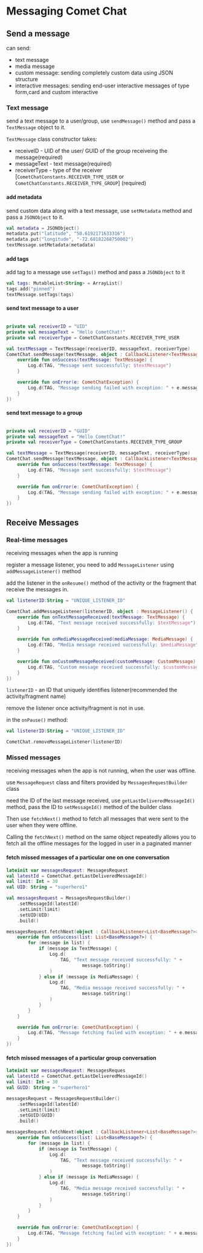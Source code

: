 # Messaging Comet Chat

## Send a message

can send:

* text message
* media message
* custom message: sending completely custom data using JSON structure
* interactive messages: sending end-user interactive messages of type form,card and custom interactive

### Text message

send a text message to a user/group, use `sendMessage()` method and pass a `TextMessage` object to it.

`TextMessage` class constructor takes:

* receiveID - UID of the user/ GUID of the group receiveing the message(required)
* messageText - text message(required)
* receiverType - type of the receiver [`CometChatConstants.RECEIVER_TYPE_USER` or `CometChatConstants.RECEIVER_TYPE_GROUP`] (required)

#### add metadata

send custom data along with a text message, use `setMetadata` method and pass a `JSONObject` to it.

```kotlin
val metadata = JSONObject()
metadata.put("latitude", "50.6192171633316")
metadata.put("longitude", "-72.68182268750002")
textMessage.setMetadata(metadata)
```

#### add tags

add tag to a message use `setTags()` method and pass a `JSONObject` to it

```kotlin
val tags: MutableList<String> = ArrayList()
tags.add("pinned")
textMessage.setTags(tags)
```

#### send text message to a user

```kotlin

private val receiverID = "UID"
private val messageText = "Hello CometChat!"
private val receiverType = CometChatConstants.RECEIVER_TYPE_USER

val textMessage = TextMessage(receiverID, messageText, receiverType)
CometChat.sendMessage(textMessage, object : CallbackListener<TextMessage>() {
    override fun onSuccess(textMessage: TextMessage) {
        Log.d(TAG, "Message sent successfully: $textMessage")
    }

    override fun onError(e: CometChatException) {
        Log.d(TAG, "Message sending failed with exception: " + e.message)
    }
})

```

#### send text message to a group

```kotlin

private val receiverID = "GUID"
private val messageText = "Hello CometChat!"
private val receiverType = CometChatConstants.RECEIVER_TYPE_GROUP

val textMessage = TextMessage(receiverID, messageText, receiverType)
CometChat.sendMessage(textMessage, object : CallbackListener<TextMessage>() {
    override fun onSuccess(textMessage: TextMessage) {
        Log.d(TAG, "Message sent successfully: $textMessage")
    }

    override fun onError(e: CometChatException) {
        Log.d(TAG, "Message sending failed with exception: " + e.message)
    }
})

```

## Receive Messages

### Real-time messages

receiving messages when the app is running

register a message listener, you need to add `MessageListener` using `addMessageListener()` method

add the listener in the `onResume()` method of the activity or the fragment that receive the messages in.

```kotlin
val listenerID:String = "UNIQUE_LISTENER_ID"

CometChat.addMessageListener(listenerID, object : MessageListener() {
    override fun onTextMessageReceived(textMessage: TextMessage) {
        Log.d(TAG, "Text message received successfully: $textMessage")
    }

    override fun onMediaMessageReceived(mediaMessage: MediaMessage) {
        Log.d(TAG, "Media message received successfully: $mediaMessage")
    }

    override fun onCustomMessageReceived(customMessage: CustomMessage) {
        Log.d(TAG, "Custom message received successfully: $customMessage")
    }
})
```

`listenerID` - an ID that uniquely identifies listener(recommended the activity/fragment name)

remove the listener once activity/fragment is not in use.

in the `onPause()` method:

```kotlin
val listenerID:String = "UNIQUE_LISTENER_ID"

CometChat.removeMessageListener(listenerID)

```

### Missed messages

receiving messages when the app is not running, when the user was offline.

use `MessageRequest` class and filters provided by `MessagesRequestBuilder` class

need the ID of the last message received, use `getLastDeliveredMessageId()` method, pass the ID to `setMessageId()` method of the builder class

Then use `fetchNext()` method to fetch all messages that were sent to the user when they were offline.

Calling the `fetchNext()` method on the same object repeatedly allows you to fetch all the offline messages for the logged in user in a paginated manner

#### fetch missed messages of a particular one on one conversation

```kotlin
lateinit var messagesRequest: MessagesRequest
val latestId = CometChat.getLastDeliveredMessageId()
val limit: Int = 30
val UID: String = "superhero1"

val messagesRequest = MessagesRequestBuilder()
    .setMessageId(latestId)
    .setLimit(limit)
    .setUID(UID)
    .build()

messagesRequest.fetchNext(object : CallbackListener<List<BaseMessage?>>() {
    override fun onSuccess(list: List<BaseMessage?>) {
        for (message in list) {
            if (message is TextMessage) {
                Log.d(
                    TAG, "Text message received successfully: " +
                            message.toString()
                )
            } else if (message is MediaMessage) {
                Log.d(
                    TAG, "Media message received successfully: " +
                            message.toString()
                )
            }
        }
    }

    override fun onError(e: CometChatException) {
        Log.d(TAG, "Message fetching failed with exception: " + e.message)
    }
})
```

#### fetch missed messages of a particular group conversation

```kotlin
lateinit var messagesRequest: MessagesReques
val latestId = CometChat.getLastDeliveredMessageId()
val limit: Int = 30
val GUID: String = "superhero1"

messagesRequest = MessagesRequestBuilder()
    .setMessageId(latestId)
    .setLimit(limit)
    .setGUID(GUID)
    .build()

messagesRequest.fetchNext(object : CallbackListener<List<BaseMessage?>>() {
    override fun onSuccess(list: List<BaseMessage?>) {
        for (message in list) {
            if (message is TextMessage) {
                Log.d(
                    TAG, "Text message received successfully: " +
                            message.toString()
                )
            } else if (message is MediaMessage) {
                Log.d(
                    TAG, "Media message received successfully: " +
                            message.toString()
                )
            }
        }
    }

    override fun onError(e: CometChatException) {
        Log.d(TAG, "Message fetching failed with exception: " + e.message)
    }
})
```
